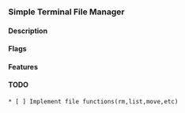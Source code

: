 ### Simple Terminal File Manager 
#### Description
#### Flags
#### Features
#### TODO
    * [ ] Implement file functions(rm,list,move,etc)

